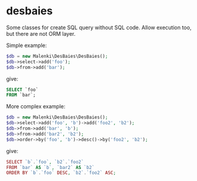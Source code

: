 desbaies
========

Some classes for create SQL query without SQL code. Allow execution too, but there are not ORM layer.

Simple example:

``` php
$db = new Malenki\DesBaies\DesBaies();
$db->select->add('foo');
$db->from->add('bar');
```

give:

``` sql
SELECT `foo`
FROM `bar`;
```

More complex example:

``` php
$db = new Malenki\DesBaies\DesBaies();
$db->select->add('foo', 'b')->add('foo2', 'b2');
$db->from->add('bar', 'b');
$db->from->add('bar2', 'b2');
$db->order->by('foo', 'b')->desc()->by('foo2', 'b2');
```

give:

``` php
SELECT `b`.`foo`, `b2`.`foo2`
FROM `bar` AS `b`, `bar2` AS `b2`
ORDER BY `b`.`foo` DESC, `b2`.`foo2` ASC;
```

